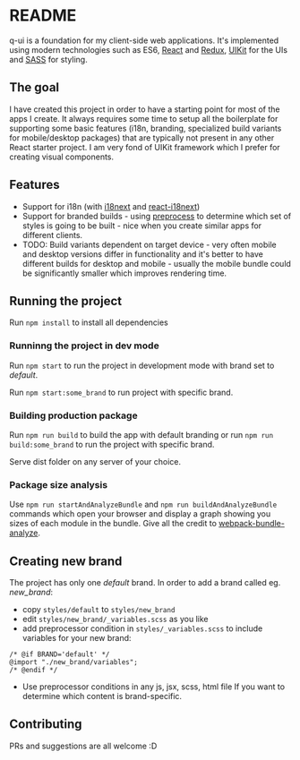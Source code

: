 # README #

q-ui is a foundation for my client-side web applications. It's implemented using modern technologies such as
ES6, [React](https://github.com/facebook/react)
and [Redux](https://github.com/reactjs/redux),
[UIKit](https://github.com/uikit/uikit) for the UIs 
and [SASS](https://github.com/sass/sass) for styling.

## The goal ##

I have created this project in order to have a starting point for most of
the apps I create. It always requires some time to setup all the
boilerplate for supporting some basic features (i18n, branding, specialized build
variants for mobile/desktop packages) that are typically not present
in any other React starter project. I am very fond of UIKit framework
which I prefer for creating visual components.

## Features ##
* Support for i18n (with [i18next](https://github.com/i18next/i18next)
and [react-i18next](https://github.com/i18next/react-i18next))
* Support for branded builds - using [preprocess](https://github.com/jsoverson/preprocess)
to determine which set
of styles is going to be built - nice when you create similar apps for different
clients.
* TODO: Build variants dependent on target device - very often mobile
 and desktop versions differ in functionality and it's better to have
 different builds for desktop and mobile - usually the mobile
 bundle could be significantly smaller which improves rendering time.

## Running the project ##
Run `npm install` to install all dependencies

### Runninng the project in dev mode ###
Run `npm start` to run the project in development mode with brand set to
_default_.

Run `npm start:some_brand` to run project with specific brand.


### Building production package ###
Run `npm run build` to build the app with default branding
or
run `npm run build:some_brand` to run the project with specific brand.

Serve dist folder on any server of your choice.

### Package size analysis ###
Use `npm run startAndAnalyzeBundle` and `npm run buildAndAnalyzeBundle` commands
which open your browser and display a graph showing you sizes of each
module in the bundle. Give all the credit to
[webpack-bundle-analyze](https://github.com/th0r/webpack-bundle-analyzer).

## Creating new brand ##
The project has only one _default_ brand.
In order to add a brand called eg. _new_brand_:
* copy ```styles/default``` to ```styles/new_brand```
* edit ```styles/new_brand/_variables.scss``` as you like
* add preprocessor condition in ```styles/_variables.scss``` to include
variables for your new brand:
```
/* @if BRAND='default' */
@import "./new_brand/variables";
/* @endif */
```
* Use preprocessor conditions in any js, jsx, scss, html file
If you want to determine which content is brand-specific.

## Contributing ##
PRs and suggestions are all welcome :D